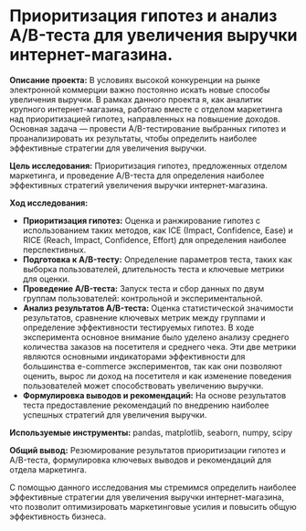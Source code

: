 # Приоритизация гипотез и анализ A/B-теста для увеличения выручки интернет-магазина.

**Описание проекта:** В условиях высокой конкуренции на рынке электронной коммерции важно постоянно искать новые способы увеличения выручки. В рамках данного проекта я, как аналитик крупного интернет-магазина, работаю вместе с отделом маркетинга над приоритизацией гипотез, направленных на повышение доходов. Основная задача — провести A/B-тестирование выбранных гипотез и проанализировать их результаты, чтобы определить наиболее эффективные стратегии для увеличения выручки.

**Цель исследования:** Приоритизация гипотез, предложенных отделом маркетинга, и проведение A/B-теста для определения наиболее эффективных стратегий увеличения выручки интернет-магазина.

**Ход исследования:**

- **Приоритизация гипотез:** Оценка и ранжирование гипотез с использованием таких методов, как ICE (Impact, Confidence, Ease) и RICE (Reach, Impact, Confidence, Effort) для определения наиболее перспективных.
- **Подготовка к A/B-тесту:** Определение параметров теста, таких как выборка пользователей, длительность теста и ключевые метрики для оценки.
- **Проведение A/B-теста:** Запуск теста и сбор данных по двум группам пользователей: контрольной и экспериментальной.
- **Анализ результатов A/B-теста:** Оценка статистической значимости результатов, сравнение ключевых метрик между группами и определение эффективности тестируемых гипотез. В ходе эксперимента основное внимание было уделено анализу среднего количества заказов на посетителя и среднего чека. Эти две метрики являются основными индикаторами эффективности для большинства e-commerce экспериментов, так как они позволяют оценить, вырос ли доход на посетителя и как изменение поведения пользователей может способствовать увеличению выручки.
- **Формулировка выводов и рекомендаций:** На основе результатов теста предоставление рекомендаций по внедрению наиболее успешных стратегий для увеличения выручки.

**Используемые инструменты:** pandas, matplotlib, seaborn, numpy, scipy

**Общий вывод:** Резюмирование результатов приоритизации гипотез и A/B-теста, формулировка ключевых выводов и рекомендаций для отдела маркетинга.

С помощью данного исследования мы стремимся определить наиболее эффективные стратегии для увеличения выручки интернет-магазина, что позволит оптимизировать маркетинговые усилия и повысить общую эффективность бизнеса.
